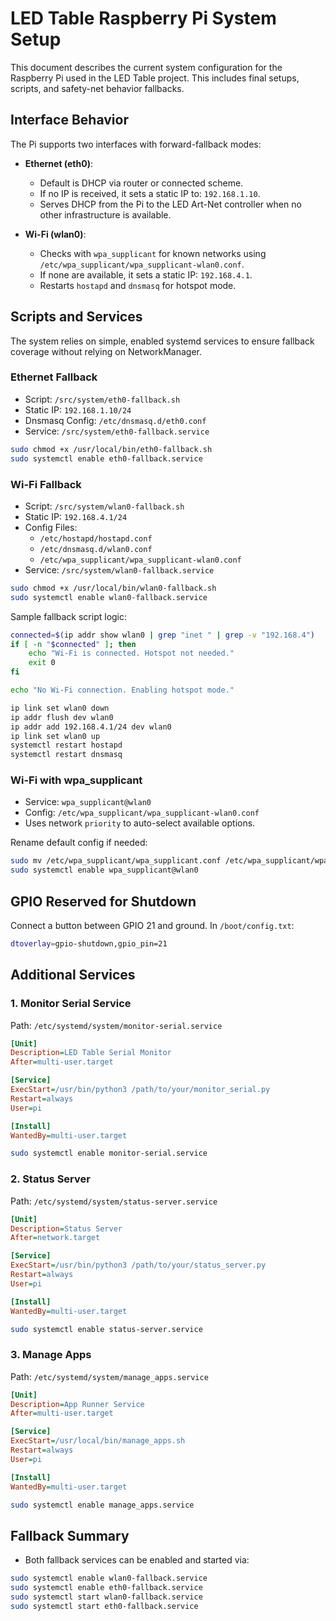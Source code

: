 # LED Table Raspberry Pi System Setup

This document describes the current system configuration for the Raspberry Pi used in the LED Table project. This includes final setups, scripts, and safety-net behavior fallbacks.

## Interface Behavior

The Pi supports two interfaces with forward-fallback modes:

- **Ethernet (eth0)**:
  - Default is DHCP via router or connected scheme.
  - If no IP is received, it sets a static IP to: `192.168.1.10`.
  - Serves DHCP from the Pi to the LED Art-Net controller when no other infrastructure is available.

- **Wi-Fi (wlan0)**:
  - Checks with `wpa_supplicant` for known networks using `/etc/wpa_supplicant/wpa_supplicant-wlan0.conf`.
  - If none are available, it sets a static IP: `192.168.4.1`.
  - Restarts `hostapd` and `dnsmasq` for hotspot mode.

## Scripts and Services

The system relies on simple, enabled systemd services to ensure fallback coverage without relying on NetworkManager.

### Ethernet Fallback

- Script: `/src/system/eth0-fallback.sh`
- Static IP: `192.168.1.10/24`
- Dnsmasq Config: `/etc/dnsmasq.d/eth0.conf`
- Service: `/src/system/eth0-fallback.service`

```sh
sudo chmod +x /usr/local/bin/eth0-fallback.sh
sudo systemctl enable eth0-fallback.service
```

### Wi-Fi Fallback

- Script: `/src/system/wlan0-fallback.sh`
- Static IP: `192.168.4.1/24`
- Config Files:
  - `/etc/hostapd/hostapd.conf`
  - `/etc/dnsmasq.d/wlan0.conf`
  - `/etc/wpa_supplicant/wpa_supplicant-wlan0.conf`
- Service: `/src/system/wlan0-fallback.service`

```sh
sudo chmod +x /usr/local/bin/wlan0-fallback.sh
sudo systemctl enable wlan0-fallback.service
```

Sample fallback script logic:
```sh
connected=$(ip addr show wlan0 | grep "inet " | grep -v "192.168.4")
if [ -n "$connected" ]; then
    echo "Wi-Fi is connected. Hotspot not needed."
    exit 0
fi

echo "No Wi-Fi connection. Enabling hotspot mode."

ip link set wlan0 down
ip addr flush dev wlan0
ip addr add 192.168.4.1/24 dev wlan0
ip link set wlan0 up
systemctl restart hostapd
systemctl restart dnsmasq
```

### Wi-Fi with wpa_supplicant

- Service: `wpa_supplicant@wlan0`
- Config: `/etc/wpa_supplicant/wpa_supplicant-wlan0.conf`
- Uses network `priority` to auto-select available options.

Rename default config if needed:
```sh
sudo mv /etc/wpa_supplicant/wpa_supplicant.conf /etc/wpa_supplicant/wpa_supplicant-wlan0.conf
sudo systemctl enable wpa_supplicant@wlan0
```

## GPIO Reserved for Shutdown

Connect a button between GPIO 21 and ground. In `/boot/config.txt`:

```sh
dtoverlay=gpio-shutdown,gpio_pin=21
```

## Additional Services

### 1. Monitor Serial Service

Path: `/etc/systemd/system/monitor-serial.service`
```ini
[Unit]
Description=LED Table Serial Monitor
After=multi-user.target

[Service]
ExecStart=/usr/bin/python3 /path/to/your/monitor_serial.py
Restart=always
User=pi

[Install]
WantedBy=multi-user.target
```
```sh
sudo systemctl enable monitor-serial.service
```

### 2. Status Server

Path: `/etc/systemd/system/status-server.service`
```ini
[Unit]
Description=Status Server
After=network.target

[Service]
ExecStart=/usr/bin/python3 /path/to/your/status_server.py
Restart=always
User=pi

[Install]
WantedBy=multi-user.target
```
```sh
sudo systemctl enable status-server.service
```

### 3. Manage Apps

Path: `/etc/systemd/system/manage_apps.service`
```ini
[Unit]
Description=App Runner Service
After=multi-user.target

[Service]
ExecStart=/usr/local/bin/manage_apps.sh
Restart=always
User=pi

[Install]
WantedBy=multi-user.target
```
```sh
sudo systemctl enable manage_apps.service
```

## Fallback Summary

- Both fallback services can be enabled and started via:

```sh
sudo systemctl enable wlan0-fallback.service
sudo systemctl enable eth0-fallback.service
sudo systemctl start wlan0-fallback.service
sudo systemctl start eth0-fallback.service
```
